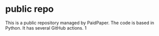 # public repo

This is a public repository managed by PaidPaper. The code is based in Python. It has several GitHub actions.
1
